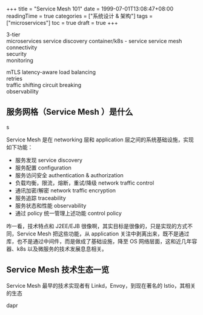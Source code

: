 +++
title = "Service Mesh 101"
date = 1999-07-01T13:08:47+08:00
readingTime = true
categories = ["系统设计 & 架构"]
tags = ["microservices"]
toc = true
draft = true
+++

<!--more-->


3-tier        
microservices 
service discovery 
container/k8s - service 
service mesh 
    connectivity  
    security   
    monitoring   

mTLS 
latency-aware load balancing  
retries           
traffic shifting 
circuit breaking   
observability  
## 服务网格（Service Mesh ）是什么

s


Service Mesh 是在 networking 层和 application 层之间的系统基础设施，实现如下功能：

-   服务发现 service discovery
-   服务配置 configuration
-   服务访问安全 authentication & authorization
-   负载均衡，限流，熔断，重试/降级 network traffic control
-   通讯加密/解密 network traffic encryption
-   服务追踪 traceability
-   服务状态和性能 observability
-   通过 policy 统一管理上述功能 control policy

咋一看，技术特点和 J2EE/EJB 很像啊，其实目标是很像的，只是实现的方式不同，Service Mesh 把这些功能，从 application 关注中剥离出来，既不是通过库，也不是通过中间件，而是做成了基础设施，降至 OS 网络层面，这和近几年容器、k8s 以及微服务的技术发展息息相关。

## Service Mesh 技术生态一览

Service Mesh 最早的技术实现者有 Linkd，Envoy，到现在著名的 Istio，其相关的生态



dapr 